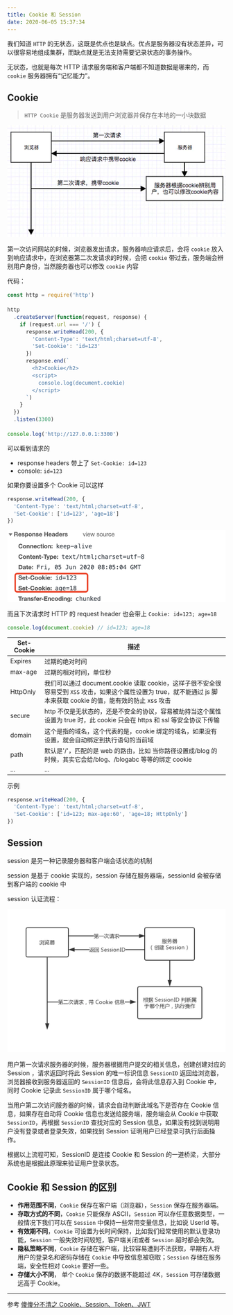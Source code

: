 ```yaml
---
title: Cookie 和 Session
date: 2020-06-05 15:37:34
---
```


我们知道 `HTTP` 的无状态，这既是优点也是缺点。优点是服务器没有状态差异，可以很容易地组成集群，而缺点就是无法支持需要记录状态的事务操作。

无状态，也就是每次 HTTP 请求服务端和客户端都不知道数据是哪来的，而 `cookie` 服务器拥有“记忆能力”。

## Cookie

> `HTTP Cookie` 是服务器发送到用户浏览器并保存在本地的一小块数据

![](../../../assets/http/series/cookie.png)

第一次访问网站的时候，浏览器发出请求，服务器响应请求后，会将 `cookie` 放入到响应请求中，在浏览器第二次发请求的时候，会把 `cookie` 带过去，服务端会辨别用户身份，当然服务器也可以修改 `cookie` 内容

代码：

```js {8,13}
const http = require('http')

http
  .createServer(function(request, response) {
    if (request.url === '/') {
      response.writeHead(200, {
        'Content-Type': 'text/html;charset=utf-8',
        'Set-Cookie': 'id=123'
      })
      response.end(`
        <h2>Cookie</h2>
        <script>
          console.log(document.cookie)
        </script>
      `)
    }
  })
  .listen(3300)

console.log('http://127.0.0.1:3300')
```

可以看到请求的

- response headers 带上了 `Set-Cookie: id=123`
- console: `id=123`

如果你要设置多个 Cookie 可以这样

```js
response.writeHead(200, {
  'Content-Type': 'text/html;charset=utf-8',
  'Set-Cookie': ['id=123', 'age=18']
})
```

![](../../../assets/http/series/cookie2.png)

而且下次请求时 HTTP 的 request header 也会带上 `Cookie: id=123; age=18`

```js
console.log(document.cookie) // id=123; age=18
```

| Set-Cookie | 描述                                                                                                                                                                |
| ---------- | ------------------------------------------------------------------------------------------------------------------------------------------------------------------- |
| Expires    | 过期的绝对时间                                                                                                                                                      |
| max-age    | 过期的相对时间，单位秒                                                                                                                                              |
| HttpOnly   | 我们可以通过 document.cookie 读取 cookie，这样子很不安全很容易受到 `XSS` 攻击，如果这个属性设置为 true，就不能通过 js 脚本来获取 cookie 的值，能有效的防止 xss 攻击 |
| secure     | http 不仅是无状态的，还是不安全的协议，容易被劫持当这个属性设置为 true 时，此 cookie 只会在 https 和 ssl 等安全协议下传输                                           |
| domain     | 这个是指的域名，这个代表的是，cookie 绑定的域名，如果没有设置，就会自动绑定到执行语句的当前域                                                                       |
| path       | 默认是'/'，匹配的是 web 的路由，比如 当你路径设置成/blog 的时候，其实它会给/blog、/blogabc 等等的绑定 cookie                                                        |
| ...        | ...                                                                                                                                                                 |

示例

```js
response.writeHead(200, {
  'Content-Type': 'text/html;charset=utf-8',
  'Set-Cookie': ['id=123; max-age:60', 'age=18; HttpOnly']
})
```

## Session

session 是另一种记录服务器和客户端会话状态的机制

session 是基于 cookie 实现的，session 存储在服务器端，sessionId 会被存储到客户端的 cookie 中

session 认证流程：

![](../../../assets/http/series/session.png)

用户第一次请求服务器的时候，服务器根据用户提交的相关信息，创建创建对应的 Session ，请求返回时将此 Session 的唯一标识信息 `SessionID` 返回给浏览器，浏览器接收到服务器返回的 `SessionID` 信息后，会将此信息存入到 Cookie 中，同时 Cookie 记录此 `SessionID` 属于哪个域名。

当用户第二次访问服务器的时候，请求会自动判断此域名下是否存在 Cookie 信息，如果存在自动将 Cookie 信息也发送给服务端，服务端会从 Cookie 中获取 `SessionID`，再根据 `SessionID` 查找对应的 Session 信息，如果没有找到说明用户没有登录或者登录失效，如果找到 Session 证明用户已经登录可执行后面操作。

根据以上流程可知，SessionID 是连接 Cookie 和 Session 的一道桥梁，大部分系统也是根据此原理来验证用户登录状态。

## Cookie 和 Session 的区别

- **作用范围不同**，`Cookie` 保存在客户端（浏览器），`Session` 保存在服务器端。
- **存取方式的不同**，`Cookie` 只能保存 ASCII，`Session` 可以存任意数据类型，一般情况下我们可以在 `Session` 中保持一些常用变量信息，比如说 UserId 等。
- **有效期不同**，`Cookie` 可设置为长时间保持，比如我们经常使用的默认登录功能，`Session` 一般失效时间较短，客户端关闭或者 `Session` 超时都会失效。
- **隐私策略不同**，`Cookie` 存储在客户端，比较容易遭到不法获取，早期有人将用户的登录名和密码存储在 `Cookie` 中导致信息被窃取；`Session` 存储在服务端，安全性相对 `Cookie` 要好一些。
- **存储大小不同**， 单个 `Cookie` 保存的数据不能超过 4K，`Session` 可存储数据远高于 Cookie。

---

参考 [傻傻分不清之 Cookie、Session、Token、JWT](https://juejin.im/post/5e055d9ef265da33997a42cc)
